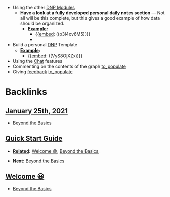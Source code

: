 - Using the other [DNP Modules](<DNP Modules.md>)
    - **Have a look at a fully developed personal daily notes section** — Not all will be this complete, but this gives a good example of how data should be organized. 
        - **[Example](<Example.md>):** 
            - {{[embed](<embed.md>): ((p3I4ov6M5))}}
            - 
- Build a personal [DNP](<DNP.md>) Template
    - **[Example](<Example.md>):** 
        - {{[embed](<embed.md>): ((VyS8OjXZx))}}
- Using the [Chat](<Chat.md>) features
- Commenting on the contents of the graph [to_populate](<to_populate.md>)
- Giving [feedback](<feedback.md>) [to_populate](<to_populate.md>)

# Backlinks
## [January 25th, 2021](<January 25th, 2021.md>)
- [Beyond the Basics](<Beyond the Basics.md>)

## [Quick Start Guide](<Quick Start Guide.md>)
- **[Related](<Related.md>):** [Welcome 😃](<Welcome 😃.md>), [Beyond the Basics](<Beyond the Basics.md>),

- **[Next](<Next.md>):** [Beyond the Basics](<Beyond the Basics.md>)

## [Welcome 😃](<Welcome 😃.md>)
- [Beyond the Basics](<Beyond the Basics.md>)


